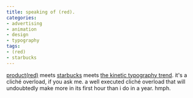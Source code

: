 ```yaml
---
title: speaking of (red).
categories:
- advertising
- animation
- design
- typography
tags:
- (red)
- starbucks
---
```


[product(red)](http://www.joinred.com/) meets [starbucks](http://starbucks.com/) meets [the kinetic typography trend](http://www.marcofolio.net/video/15_stunning_motion_typography_videos.html). it's a cliché overload, if you ask me. a well executed cliché overload that will undoubtedly make more in its first hour than i do in a year. hmph.



